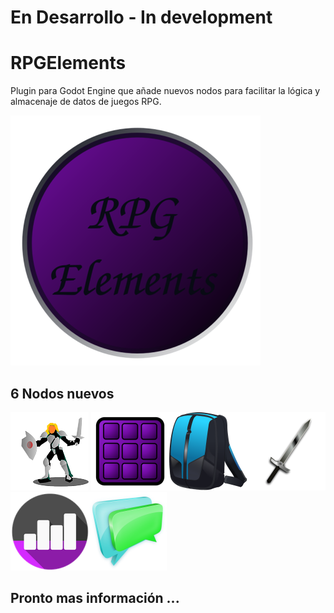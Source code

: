 # En Desarrollo - In development

# RPGElements
Plugin para Godot Engine que añade nuevos nodos para facilitar la lógica y almacenaje de datos de juegos RPG.
 
![RPG Elements Logo](https://github.com/MatiasVME/RPGElements/blob/master/OriginalImg/RPGElementsFull.png)

## 6 Nodos nuevos

![Character Node](https://github.com/MatiasVME/RPGElements/blob/master/OriginalImg/Character.png)
![SlotInventory Node](https://github.com/MatiasVME/RPGElements/blob/master/OriginalImg/SlotInventory.png)![WeightInventory Node](https://github.com/MatiasVME/RPGElements/blob/master/OriginalImg/WeightInventory.png)![Item Node](https://github.com/MatiasVME/RPGElements/blob/master/OriginalImg/Item.png)
![Stats Node](https://github.com/MatiasVME/RPGElements/blob/master/OriginalImg/Stats.png)![Dialog Node](https://github.com/MatiasVME/RPGElements/blob/master/OriginalImg/Dialog.png?raw=true)

## Pronto mas información ...
